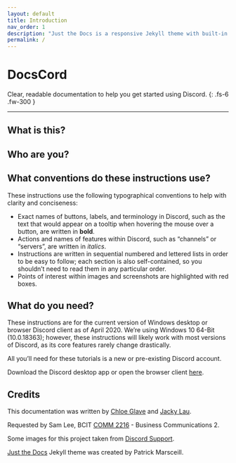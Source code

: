 ```yaml
---
layout: default
title: Introduction
nav_order: 1
description: "Just the Docs is a responsive Jekyll theme with built-in search that is easily customizable and hosted on GitHub Pages."
permalink: /
---
```


# DocsCord

<!--- state clearly the expected level of the reader (what can they do?) --->
<!--- clarify purpose, explain necessity, state assumptions/conventions --->
<!--- what device/os/version of software are the instructions for? assuming they have it already? give link to download --->

Clear, readable documentation to help you get started using Discord.
{: .fs-6 .fw-300 }


---
## What is this?

## Who are you?

## What conventions do these instructions use?

These instructions use the following typographical conventions to help with clarity and conciseness:

* Exact names of buttons, labels, and terminology in Discord, such as the text that would appear on a tooltip 
when hovering the mouse over a button, are written in **bold**.
* Actions and names of features within Discord, such as “channels” or “servers”, are written in *italics*.
* Instructions are written in sequential numbered and lettered lists in order to be easy to follow; 
each section is also self-contained, so you shouldn’t need to read them in any particular order.
* Points of interest within images and screenshots are highlighted with red boxes.


## What do you need?

These instructions are for the current version of Windows desktop or browser Discord client as of April 2020. 
We’re using Windows 10 64-Bit (10.0.18363); however, these instructions will likely work with most versions 
of Discord, as its core features rarely change drastically.

All you’ll need for these tutorials is a new or pre-existing Discord account.

Download the Discord desktop app or open the browser client [here](https://discordapp.com/).

## Credits

This documentation was written by [Chloe Glave](https://github.com/Cragzu/) and [Jacky Lau](https://github.com/JackyLau01/).

Requested by Sam Lee, BCIT [COMM 2216](https://www.bcit.ca/study/outlines/20201086153) - Business Communications 2.

Some images for this project taken from [Discord Support](https://support.discordapp.com/hc/en-us).

[Just the Docs](https://github.com/pmarsceill/just-the-docs) Jekyll theme was created by Patrick Marsceill.